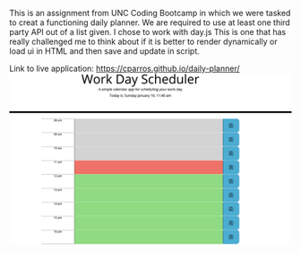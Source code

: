 This is an assignment from UNC Coding Bootcamp in which we were tasked to creat a functioning daily planner. We are required to use at least one third party API out of a list given. I chose to work with day.js This is one that has really challenged me to think about if it is better to render dynamically or load ui in HTML and then save and update in script.

Link to live application: https://cparros.github.io/daily-planner/
![screenshot](./images/liveApp.png)
